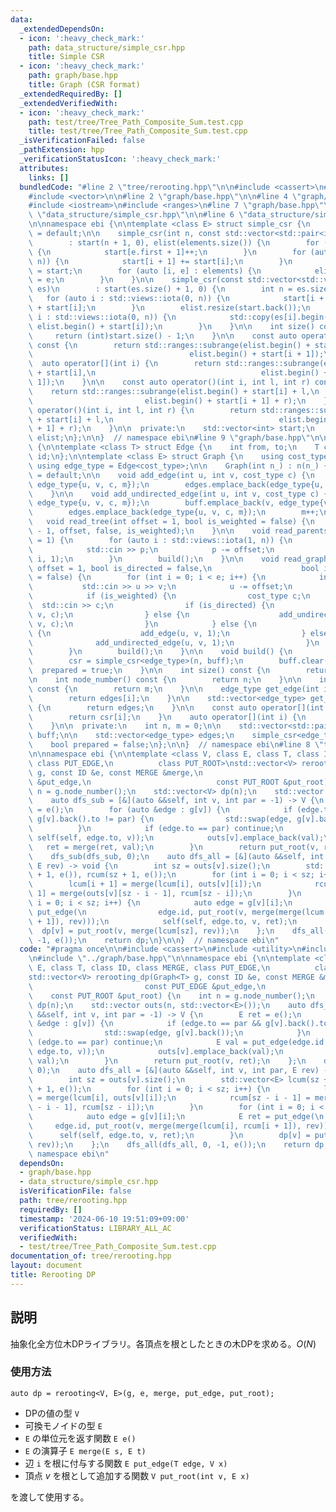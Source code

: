 ```yaml
---
data:
  _extendedDependsOn:
  - icon: ':heavy_check_mark:'
    path: data_structure/simple_csr.hpp
    title: Simple CSR
  - icon: ':heavy_check_mark:'
    path: graph/base.hpp
    title: Graph (CSR format)
  _extendedRequiredBy: []
  _extendedVerifiedWith:
  - icon: ':heavy_check_mark:'
    path: test/tree/Tree_Path_Composite_Sum.test.cpp
    title: test/tree/Tree_Path_Composite_Sum.test.cpp
  _isVerificationFailed: false
  _pathExtension: hpp
  _verificationStatusIcon: ':heavy_check_mark:'
  attributes:
    links: []
  bundledCode: "#line 2 \"tree/rerooting.hpp\"\n\n#include <cassert>\n#include <utility>\n\
    #include <vector>\n\n#line 2 \"graph/base.hpp\"\n\n#line 4 \"graph/base.hpp\"\n\
    #include <iostream>\n#include <ranges>\n#line 7 \"graph/base.hpp\"\n\n#line 2\
    \ \"data_structure/simple_csr.hpp\"\n\n#line 6 \"data_structure/simple_csr.hpp\"\
    \n\nnamespace ebi {\n\ntemplate <class E> struct simple_csr {\n    simple_csr()\
    \ = default;\n\n    simple_csr(int n, const std::vector<std::pair<int, E>>& elements)\n\
    \        : start(n + 1, 0), elist(elements.size()) {\n        for (auto e : elements)\
    \ {\n            start[e.first + 1]++;\n        }\n        for (auto i : std::views::iota(0,\
    \ n)) {\n            start[i + 1] += start[i];\n        }\n        auto counter\
    \ = start;\n        for (auto [i, e] : elements) {\n            elist[counter[i]++]\
    \ = e;\n        }\n    }\n\n    simple_csr(const std::vector<std::vector<E>>&\
    \ es)\n        : start(es.size() + 1, 0) {\n        int n = es.size();\n     \
    \   for (auto i : std::views::iota(0, n)) {\n            start[i + 1] = (int)es[i].size()\
    \ + start[i];\n        }\n        elist.resize(start.back());\n        for (auto\
    \ i : std::views::iota(0, n)) {\n            std::copy(es[i].begin(), es[i].end(),\
    \ elist.begin() + start[i]);\n        }\n    }\n\n    int size() const {\n   \
    \     return (int)start.size() - 1;\n    }\n\n    const auto operator[](int i)\
    \ const {\n        return std::ranges::subrange(elist.begin() + start[i],\n  \
    \                                   elist.begin() + start[i + 1]);\n    }\n  \
    \  auto operator[](int i) {\n        return std::ranges::subrange(elist.begin()\
    \ + start[i],\n                                     elist.begin() + start[i +\
    \ 1]);\n    }\n\n    const auto operator()(int i, int l, int r) const {\n    \
    \    return std::ranges::subrange(elist.begin() + start[i] + l,\n            \
    \                         elist.begin() + start[i + 1] + r);\n    }\n    auto\
    \ operator()(int i, int l, int r) {\n        return std::ranges::subrange(elist.begin()\
    \ + start[i] + l,\n                                     elist.begin() + start[i\
    \ + 1] + r);\n    }\n\n  private:\n    std::vector<int> start;\n    std::vector<E>\
    \ elist;\n};\n\n}  // namespace ebi\n#line 9 \"graph/base.hpp\"\n\nnamespace ebi\
    \ {\n\ntemplate <class T> struct Edge {\n    int from, to;\n    T cost;\n    int\
    \ id;\n};\n\ntemplate <class E> struct Graph {\n    using cost_type = E;\n   \
    \ using edge_type = Edge<cost_type>;\n\n    Graph(int n_) : n(n_) {}\n\n    Graph()\
    \ = default;\n\n    void add_edge(int u, int v, cost_type c) {\n        buff.emplace_back(u,\
    \ edge_type{u, v, c, m});\n        edges.emplace_back(edge_type{u, v, c, m++});\n\
    \    }\n\n    void add_undirected_edge(int u, int v, cost_type c) {\n        buff.emplace_back(u,\
    \ edge_type{u, v, c, m});\n        buff.emplace_back(v, edge_type{v, u, c, m});\n\
    \        edges.emplace_back(edge_type{u, v, c, m});\n        m++;\n    }\n\n \
    \   void read_tree(int offset = 1, bool is_weighted = false) {\n        read_graph(n\
    \ - 1, offset, false, is_weighted);\n    }\n\n    void read_parents(int offset\
    \ = 1) {\n        for (auto i : std::views::iota(1, n)) {\n            int p;\n\
    \            std::cin >> p;\n            p -= offset;\n            add_undirected_edge(p,\
    \ i, 1);\n        }\n        build();\n    }\n\n    void read_graph(int e, int\
    \ offset = 1, bool is_directed = false,\n                    bool is_weighted\
    \ = false) {\n        for (int i = 0; i < e; i++) {\n            int u, v;\n \
    \           std::cin >> u >> v;\n            u -= offset;\n            v -= offset;\n\
    \            if (is_weighted) {\n                cost_type c;\n              \
    \  std::cin >> c;\n                if (is_directed) {\n                    add_edge(u,\
    \ v, c);\n                } else {\n                    add_undirected_edge(u,\
    \ v, c);\n                }\n            } else {\n                if (is_directed)\
    \ {\n                    add_edge(u, v, 1);\n                } else {\n      \
    \              add_undirected_edge(u, v, 1);\n                }\n            }\n\
    \        }\n        build();\n    }\n\n    void build() {\n        assert(!prepared);\n\
    \        csr = simple_csr<edge_type>(n, buff);\n        buff.clear();\n      \
    \  prepared = true;\n    }\n\n    int size() const {\n        return n;\n    }\n\
    \n    int node_number() const {\n        return n;\n    }\n\n    int edge_number()\
    \ const {\n        return m;\n    }\n\n    edge_type get_edge(int i) const {\n\
    \        return edges[i];\n    }\n\n    std::vector<edge_type> get_edges() const\
    \ {\n        return edges;\n    }\n\n    const auto operator[](int i) const {\n\
    \        return csr[i];\n    }\n    auto operator[](int i) {\n        return csr[i];\n\
    \    }\n\n  private:\n    int n, m = 0;\n\n    std::vector<std::pair<int,edge_type>>\
    \ buff;\n\n    std::vector<edge_type> edges;\n    simple_csr<edge_type> csr;\n\
    \    bool prepared = false;\n};\n\n}  // namespace ebi\n#line 8 \"tree/rerooting.hpp\"\
    \n\nnamespace ebi {\n\ntemplate <class V, class E, class T, class ID, class MERGE,\
    \ class PUT_EDGE,\n          class PUT_ROOT>\nstd::vector<V> rerooting_dp(Graph<T>\
    \ g, const ID &e, const MERGE &merge,\n                            const PUT_EDGE\
    \ &put_edge,\n                            const PUT_ROOT &put_root) {\n    int\
    \ n = g.node_number();\n    std::vector<V> dp(n);\n    std::vector outs(n, std::vector<E>());\n\
    \    auto dfs_sub = [&](auto &&self, int v, int par = -1) -> V {\n        E ret\
    \ = e();\n        for (auto &edge : g[v]) {\n            if (edge.to == par &&\
    \ g[v].back().to != par) {\n                std::swap(edge, g[v].back());\n  \
    \          }\n            if (edge.to == par) continue;\n            E val = put_edge(edge.id,\
    \ self(self, edge.to, v));\n            outs[v].emplace_back(val);\n         \
    \   ret = merge(ret, val);\n        }\n        return put_root(v, ret);\n    };\n\
    \    dfs_sub(dfs_sub, 0);\n    auto dfs_all = [&](auto &&self, int v, int par,\
    \ E rev) -> void {\n        int sz = outs[v].size();\n        std::vector<E> lcum(sz\
    \ + 1, e()), rcum(sz + 1, e());\n        for (int i = 0; i < sz; i++) {\n    \
    \        lcum[i + 1] = merge(lcum[i], outs[v][i]);\n            rcum[sz - i -\
    \ 1] = merge(outs[v][sz - i - 1], rcum[sz - i]);\n        }\n        for (int\
    \ i = 0; i < sz; i++) {\n            auto edge = g[v][i];\n            E ret =\
    \ put_edge(\n                edge.id, put_root(v, merge(merge(lcum[i], rcum[i\
    \ + 1]), rev)));\n            self(self, edge.to, v, ret);\n        }\n      \
    \  dp[v] = put_root(v, merge(lcum[sz], rev));\n    };\n    dfs_all(dfs_all, 0,\
    \ -1, e());\n    return dp;\n}\n\n}  // namespace ebi\n"
  code: "#pragma once\n\n#include <cassert>\n#include <utility>\n#include <vector>\n\
    \n#include \"../graph/base.hpp\"\n\nnamespace ebi {\n\ntemplate <class V, class\
    \ E, class T, class ID, class MERGE, class PUT_EDGE,\n          class PUT_ROOT>\n\
    std::vector<V> rerooting_dp(Graph<T> g, const ID &e, const MERGE &merge,\n   \
    \                         const PUT_EDGE &put_edge,\n                        \
    \    const PUT_ROOT &put_root) {\n    int n = g.node_number();\n    std::vector<V>\
    \ dp(n);\n    std::vector outs(n, std::vector<E>());\n    auto dfs_sub = [&](auto\
    \ &&self, int v, int par = -1) -> V {\n        E ret = e();\n        for (auto\
    \ &edge : g[v]) {\n            if (edge.to == par && g[v].back().to != par) {\n\
    \                std::swap(edge, g[v].back());\n            }\n            if\
    \ (edge.to == par) continue;\n            E val = put_edge(edge.id, self(self,\
    \ edge.to, v));\n            outs[v].emplace_back(val);\n            ret = merge(ret,\
    \ val);\n        }\n        return put_root(v, ret);\n    };\n    dfs_sub(dfs_sub,\
    \ 0);\n    auto dfs_all = [&](auto &&self, int v, int par, E rev) -> void {\n\
    \        int sz = outs[v].size();\n        std::vector<E> lcum(sz + 1, e()), rcum(sz\
    \ + 1, e());\n        for (int i = 0; i < sz; i++) {\n            lcum[i + 1]\
    \ = merge(lcum[i], outs[v][i]);\n            rcum[sz - i - 1] = merge(outs[v][sz\
    \ - i - 1], rcum[sz - i]);\n        }\n        for (int i = 0; i < sz; i++) {\n\
    \            auto edge = g[v][i];\n            E ret = put_edge(\n           \
    \     edge.id, put_root(v, merge(merge(lcum[i], rcum[i + 1]), rev)));\n      \
    \      self(self, edge.to, v, ret);\n        }\n        dp[v] = put_root(v, merge(lcum[sz],\
    \ rev));\n    };\n    dfs_all(dfs_all, 0, -1, e());\n    return dp;\n}\n\n}  //\
    \ namespace ebi\n"
  dependsOn:
  - graph/base.hpp
  - data_structure/simple_csr.hpp
  isVerificationFile: false
  path: tree/rerooting.hpp
  requiredBy: []
  timestamp: '2024-06-10 19:51:09+09:00'
  verificationStatus: LIBRARY_ALL_AC
  verifiedWith:
  - test/tree/Tree_Path_Composite_Sum.test.cpp
documentation_of: tree/rerooting.hpp
layout: document
title: Rerooting DP
---
```


## 説明

抽象化全方位木DPライブラリ。各頂点を根としたときの木DPを求める。$O(N)$

### 使用方法

```
auto dp = rerooting<V, E>(g, e, merge, put_edge, put_root);
```

- DPの値の型 `V`
- 可換モノイドの型 `E`
- `E` の単位元を返す関数 `E e()`
- `E` の演算子 `E merge(E s, E t)`
- 辺 `i` を根に付与する関数 `E put_edge(T edge, V x)`
- 頂点 $v$ を根として追加する関数 `V put_root(int v, E x)`

を渡して使用する。